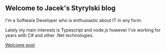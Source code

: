 ## Welcome to Jacek's Styrylski blog

I'm a Software Developer who is enthusiastic about IT in any form.

Lately my main interests is Typescript and node.js however I've working for years with C# and other .Net technologies.

[Welcome post](_posts/hello-post.md)